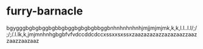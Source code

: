 # furry-barnacle
bgygggbgbgbggbgbbgbggbgbgbgbbggbnhnhnhnhnhjmjjmjmjmk,k,k,l.l..l.l/;/;/;/.l.lk,k,jmjmnhnhgbgbfvfvdccddcdccxssxxsxssxzaazazazazzazazaazzaazzaazzaazaaz
